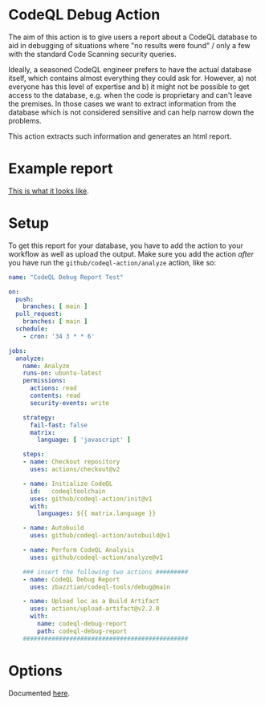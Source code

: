 # CodeQL Debug Action

The aim of this action is to give users a report about a CodeQL database to aid in debugging of situations where "no results were found" / only a few with the standard Code Scanning security queries.

Ideally, a seasoned CodeQL engineer prefers to have the actual database itself, which contains almost everything they could ask for. However, a) not everyone has this level of expertise and b) it might not be possible to get access to the database, e.g. when the code is proprietary and can't leave the premises. In those cases we want to extract information from the database which is not considered sensitive and can help narrow down the problems.

This action extracts such information and generates an html report.


# Example report

[This is what it looks like](example-report.html).


# Setup

To get this report for your database, you have to add the action to your workflow as well as upload the output. Make sure you add the action _after_ you have run the `github/codeql-action/analyze` action, like so:

```yaml
name: "CodeQL Debug Report Test"

on:
  push:
    branches: [ main ]
  pull_request:
    branches: [ main ]
  schedule:
    - cron: '34 3 * * 6'

jobs:
  analyze:
    name: Analyze
    runs-on: ubuntu-latest
    permissions:
      actions: read
      contents: read
      security-events: write

    strategy:
      fail-fast: false
      matrix:
        language: [ 'javascript' ]

    steps:
    - name: Checkout repository
      uses: actions/checkout@v2

    - name: Initialize CodeQL
      id:   codeqltoolchain
      uses: github/codeql-action/init@v1
      with:
        languages: ${{ matrix.language }}

    - name: Autobuild
      uses: github/codeql-action/autobuild@v1

    - name: Perform CodeQL Analysis
      uses: github/codeql-action/analyze@v1

    ### insert the following two actions #########
    - name: CodeQL Debug Report
      uses: zbazztian/codeql-tools/debug@main

    - name: Upload loc as a Build Artifact
      uses: actions/upload-artifact@v2.2.0
      with:
        name: codeql-debug-report
        path: codeql-debug-report
    ##############################################
```

# Options

Documented [here](action.yml).
